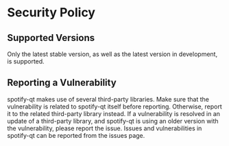 # Security Policy

## Supported Versions

Only the latest stable version, as well as the latest version in development, is supported.

## Reporting a Vulnerability

spotify-qt makes use of several third-party libraries. Make sure that the vulnerability is related
to spotify-qt itself before reporting. Otherwise, report it to the related third-party library
instead. If a vulnerability is resolved in an update of a third-party library, and spotify-qt is
using an older version with the vulnerability, please report the issue. Issues and vulnerabilities
in spotify-qt can be reported from the issues page.
